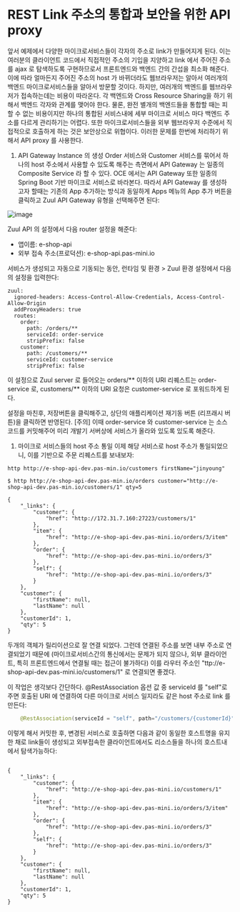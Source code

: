 # REST Link 주소의 통합과 보안을 위한 API proxy

앞서 예제에서 다양한 마이크로서비스들이 각자의 주소로 link가 만들어지게 된다. 이는 여러분의 클라이언트 코드에서 직접적인 주소의 기입을 지양하고 link 에서 주어진 주소를 ajax 로 탐색하도록 구현하므로서 프론트엔드와 백엔드 간의 간섭을 최소화 해준다.  
이에 따라 얼마든지 주어진 주소의 host 가 바뀌더라도 웹브라우저는 알아서 여러개의 백엔드 마이크로서비스들을 알아서 방문할 것이다. 
하지만, 여러개의 백엔드를 웹브라우저가 접속하는데는 비용이 따라온다. 각 백엔드와 Cross Resource Sharing을 하기 위해서 백엔드 각자와 관계를 맺어야 한다. 물론, 완전 별개의 백엔드들을 통합할 때는 피할 수 없는 비용이지만 하나의 통합된 서비스내에 세부 마이크로 서비스 마다 백엔드 주소를 다르게 관리하기는 어렵다. 또한 마이크로서비스들을 외부 웹브라우저 수준에서 직접적으로 호출하게 하는 것은 보안상으로 위협이다. 
이러한 문제를 한번에 처리하기 위해서 API proxy 를 사용한다.

1. API Gateway Instance 의 생성
Order 서비스와 Customer 서비스를 묶어서 하나의 host 주소에서 사용할 수 있도록 해주는 측면에서 API Gateway 는 일종의 Composite Service 라 할 수 있다. OCE 에서는 API Gateway 또한 일종의 Spring Boot 기반 마이크로 서비스로 바라본다. 따라서 API Gateway 를 생성하고자 할때는 기존의 App 추가하는 방식과 동일하게 Apps 메뉴의 App 추가 버튼을 클릭하고 Zuul API Gateway 유형을 선택해주면 된다:

![image](https://user-images.githubusercontent.com/16382067/35032478-68651c04-fbaa-11e7-9854-c8ae93ebacde.png)

Zuul API 의 설정에서 다음 router 설정을 해준다:

- 앱이름: e-shop-api
- 외부 접속 주소(프로덕션): e-shop-api.pas-mini.io

서비스가 생성되고 자동으로 기동되는 동안, 런타임 및 환경 > Zuul 환경 설정에서 다음의 설정을 입력한다:

```
zuul:
  ignored-headers: Access-Control-Allow-Credentials, Access-Control-Allow-Origin
  addProxyHeaders: true
  routes:
    order:
      path: /orders/**
      serviceId: order-service
      stripPrefix: false
    customer:
      path: /customers/**
      serviceId: customer-service
      stripPrefix: false

```

이 설정으로 Zuul server 로 들어오는 orders/** 이하의 URI 리퀘스트는 order-service 로, customers/** 이하의 URI 요청은 customer-service 로 포워드하게 된다. 

설정을 마친후, 저장버튼을 클릭해주고, 상단의 애플리케이션 재기동 버튼 (리프래시 버튼)을 클릭하면 반영된다.
[주의] 이때 order-service 와 customer-service 는 소스코드를 커밋해주어 미리 개발기 서버상에 서비스가 올라와 있도록 있도록 해준다. 


1. 마이크로 서비스들의 host 주소 통일
이제 해당 서비스로 host 주소가 통일되었으니, 이를 기반으로 주문 리퀘스트를 보내보자:

```
http http://e-shop-api-dev.pas-min.io/customers firstName="jinyoung"
```

```
$ http http://e-shop-api-dev.pas-min.io/orders customer="http://e-shop-api-dev.pas-min.io/customers/1" qty=5

{
    "_links": {
        "customer": {
            "href": "http://172.31.7.160:27223/customers/1"
        }, 
        "item": {
            "href": "http://e-shop-api-dev.pas-mini.io/orders/3/item"
        }, 
        "order": {
            "href": "http://e-shop-api-dev.pas-mini.io/orders/3"
        }, 
        "self": {
            "href": "http://e-shop-api-dev.pas-mini.io/orders/3"
        }
    }, 
    "customer": {
        "firstName": null, 
        "lastName": null
    }, 
    "customerId": 1, 
    "qty": 5
}

```
두개의 객체가 릴리이션으로 잘 연결 되었다. 그런데 연결된 주소를 보면 내부 주소로 연결되었기 때문에 (마이크로서비스간의 통신에서는 문제가 되지 않으나, 외부 클라이언트, 특히 프론트엔드에서 연결될 때는 접근이 불가하다) 이를 라우터 주소인 "ttp://e-shop-api-dev.pas-mini.io/customers/1" 로 연결되면 좋겠다.

이 작업은 생각보다 간단하다. @RestAssociation 옵션 값 중 serviceId 를 "self"로 주면 호출된 URI 에 연결하여 다른 마이크로 서비스 일지라도 같은 host 주소로 link 를 만든다:

```java
    @RestAssociation(serviceId = "self", path="/customers/{customerId}", joinColumn = "customerId")
```

이렇게 해서 커밋한 후, 변경된 서비스로 호출하면 다음과 같이 동일한 호스트명을 유지한 채로 link들이 생성되고 외부접속한 클라이언트에서도 리소스들을 하나의 호스트내에서 탐색가능하다:

```

{
    "_links": {
        "customer": {
            "href": "http://e-shop-api-dev.pas-mini.io/customers/1"
        }, 
        "item": {
            "href": "http://e-shop-api-dev.pas-mini.io/orders/3/item"
        }, 
        "order": {
            "href": "http://e-shop-api-dev.pas-mini.io/orders/3"
        }, 
        "self": {
            "href": "http://e-shop-api-dev.pas-mini.io/orders/3"
        }
    }, 
    "customer": {
        "firstName": null, 
        "lastName": null
    }, 
    "customerId": 1, 
    "qty": 5
}
```
